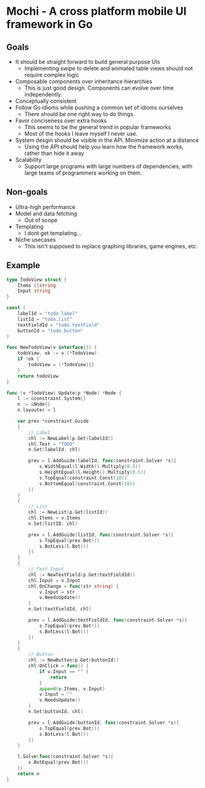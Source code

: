# Mochi - A cross platform mobile UI framework in Go

## Goals
* It should be straight forward to build general purpose UIs
	* Implementing swipe to delete and animated table views should not require complex logic
* Composable components over inheritance hierarchies
	* This is just good design. Components can evolve over time independently.
* Conceptually consistent
* Follow Go idioms while pushing a common set of idioms ourselves
	* There should be one right way to do things.
* Favor conciseness over extra hooks
	* This seems to be the general trend in popular frameworks
	* Most of the hooks I leave myself I never use.
* System desgin should be visible in the API. Minimize action at a distance
	* Using the API should help you learn how the framework works, rather than hide it away
* Scalability
	* Support large programs with large numbers of dependencies, with large teams of programmers working on them.

## Non-goals
* Ultra-high performance
* Model and data fetching
	* Out of scope
* Templating
	* I dont get templating... 
* Niche usecases
	* This isn't supposed to replace graphing libraries, game engines, etc.

## Example

```go
type TodoView struct {
	Items []string
	Input string
}

const (
	labelId = "todo.label"
	listId = "todo.list"
	textFieldId = "todo.textField"
	buttonId = "todo.button"
)

func NewTodoView(v interface{}) {
	todoView, ok := v.(*TodoView)
	if !ok {
		todoView = (*TodoView){}
	}
	return todoView
}

func (v *TodoView) Update(p *Node) *Node {
	l := &constraint.System{}
	n := &Node{}
	n.layouter = l

	var prev *constraint.Guide
	{
		// Label
		chl := NewLabel(p.Get(labelId))
		chl.Text = "TODO"
		n.Set(labelId, chl)

		prev = l.AddGuide(labelId, func(constraint.Solver *s){
			s.WidthEqual(l.Width().Multiply(0.5))
			s.HeightEqual(l.Height().Multiply(0.5))
			s.TopEqual(constraint.Const(10))
			s.BottomEqual(constraint.Const(10))
		})
	}
	{
		// List
		chl := NewList(p.Get(listId))
		chl.Items = v.Items
		n.Set(listID, chl)

		prev = l.AddGuide(listId, func(constraint.Solver *s){
			s.TopEqual(prev.Bot())
			s.BotLess(l.Bot())
		})
	}
	{
		// Text Input
		chl := NewTextField(p.Get(textFieldId))
		chl.Input = v.Input
		chl.OnChange = func(str string) {
			v.Input = str
			v.NeedsUpdate()
		}
		n.Set(textFieldId, chl)

		prev = l.AddGuide(textFieldId, func(constraint.Solver *s){
			s.TopEqual(prev.Bot())
			s.BotLess(l.Bot())
		})
	}
	{
		// Button
		chl := NewButton(p.Get(buttonId))
		chl.OnClick = func() {
			if v.Input == "" {
				return
			}
			append(v.Items, v.Input)
			v.Input = ""
			v.NeedsUpdate()
		}
		n.Set(buttonId, chl)

		prev = l.AddGuide(buttonId, func(constraint.Solver *s){
			s.TopEqual(prev.Bot())
			s.BotLess(l.Bot())
		})
	}

	l.Solve(func(constraint.Solver *s){
		s.BotEqual(prev.Bot())
	})
	return n
}
```
<!--
## Blah



## Renderer

Building the tree 

### Blah

func (v *TodoView) Render(prev, next *Node) {
	...
}

### RenderContext

func (v *TodoView) Render(ctx *RenderContext) {
	label := AddLabel(ctx, labelId)
	label.Text = "TODO"

	scroll := AddScrollView(ctx, scrollId)
	content := AddWebView(scroll.ContentContext, contentId)
	content.URL = "www.example.com"
	scroll.ContentView = content
}

### 

func (v *TodoView) Update(p *Node) *Node {
	n := &Node{}

	label := NewLabel(p.Get(labelId))
	label.Text = "TODO"
	n.Add(labelId, label)

	list := NewList(p.Get(listId))
	list.Items = v.Items
	n.Add(listID, list)

	text := NewTextField(p.Get(textFieldId))
	text.Input = v.Input
	text.OnChange = func(str string) {
		v.Input = str
		v.NeedsUpdate()
	}
	n.Add(textFieldId, textField)

	button := NewButton(p.Get(buttonId))
	button.OnClick = func() {
		if v.Input == "" {
			return
		}
		append(v.Items, v.Input)
		v.Input = ""
		v.NeedsUpdate()
	}
	n.Add(textFieldId, textField)
	scrollView := NewScrollView(p.Get(scrollId))
	contentView := NewTextField(scrollView.ContentView)
	scrollView.ContentView = contentView
}

## Drawing

What is the minimum api necessary for drawing? 
* Groups
* Shapes
* Shadow
* Fill Color
* Gradient
* Mask

## Layout

Layout should happen on a background thread. Parent always knows where the child is. Does this include 3d transforms? Rotations?

Ignore Transforms and rotations for now.

## Event 

Mouse, keyboard and touch input is handled by event handlers attached to each view. Events start at the handler deepest in the view hierarchy. Handlers are given an option to bubble the event further upwards or capture it. Multi-touch events will behave similar to UIGestureRecognizer.

Once a gesture recognizer recognizes a view, it should, start capturing events on the way down. 

What is the purpose of sending events down before going up? We can do UserInteractionEnabled easily. Once a gesture recognizer has begun recognizing an event, it can prevent other recognizers from accidentally triggering.

A event handlers should be able to track all input regardless of position. And event handlers should be able to cancel other event handlers.

### UIGestureRecognizer

iOS has a great API in UIGestureRecognizer. It does have the complexity of `canBePreventedByGestureRecognizer:` and `canPreventGestureRecognizer:`. Is there a way to do this in a declarative manner? We could give each event handler a `priority` value. Or we could refer to other gesture recognizers by a keypath. How does this work with the view tree? Is there a way we could reduce the scope of UIGestureRecognizer, to give us wins in other areas?

### Use Case: Double Tap and Single Tap

In Safari, double tap zoom the page while a single tap opens a link. Even if the single tap event handler is activated, it must wait for the double tap handler to verify that it is complete. How do we choose which handler to prefer? We could base it on the one that took a longer time to respond. Are there other options we could use to determine the winner? One possibility is we use the eventHandler array order to hint at priority?

### Use Case: Tap Drag and Drag Tap

Similar to the double Tap and single Tap in Safari, you could imagine event handlers initiating at separate times. Again how do we determine the winner?

### Use Case: Button inside Button vs Button in ScrollView

If you have a button inside of another touchable area. The inner button should take priority. However if you have a button in a scrollView, and the scroll drags then the scroll should take priority.

Alternately we could use a signal outside of the event system to cancel the button press. Or the eventHandlers could mediate between themselves? 

Press and Hold =  press -> hold
Double tap = press -> release -> press -> release
Button = press -> hold / drag -> release
Scroll = press -> hold / drag

- ScrollView : Scroll, Double Tap
	- Button : Button, Press and Hold

Scenario 1: press -> release. Only the button will be triggered. But double tap is waiting to trigger?
Scenario 2: press -> hold. Press and Hold will be triggered. Button will be waiting to trigger.
We can give Press and Hold priority by ordering them.
Scenario 3: press -> drag. Scroll will be triggered.

It seems that we are waiting for all gesture recognizers to get out of the possible state. At which point the first to complete is the winner.

Possible -> Began -> Ended/Cancelled

### Other Use Cases
* UserInteractionEnabled = False
* Scrolling
* Button activation cancelled by vertical scrolling but not horizontal
* Pinch to zoom
* Highlighting a view and dragging outside of it and back in.
* Horizontal swipe on tableview to show delete button
* Touch driven animations. AKA swipe back to navigate.

How do I do this in an abstract manner, that doesn't need built in support similar to our constraint system? Also note the gesture recognizer lower in the heirarchy wins.

We could wrap it the event, and rebubble. There needs to be some synchronization mechanism, so that when an event completes, it notifies the other gesture recognizers that they should cancel. The gesture recognizers need to intercept the events before anything else hit. GestureEvent separate from a touch event? 

GestureCompletedEvent {}

GestureEvent {
	Events []Event
	Possible bool
	Complete func()complete
}

GestureEvent flows through the system. If any are possible, then do nothing. When a gesture flows through and possible is still false, but complete is true. Call the completion() and send through a GestureCompleteEvent. 

## Animations

## Updating

What if we didn't need to call NeedsUpdate? We have it so that when a component modifies itself, it can trigger a rerender. Also to give opportunity to stop the update from flowing downwards.
Instead of calling setters, NeedsUpdate will automatically flow through the entire tree. We can stop by calling, DoesntNeedsUpdate()?

Rather than calling setState(). We instead mark v.NeedsUpdate(). And instead of passing in components, we assume you don't modify components except in the Update() func.-->
